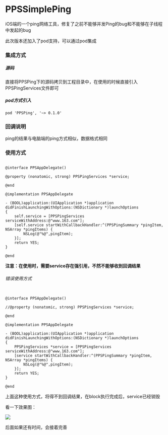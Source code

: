 # PPSSimplePing
iOS端的一个ping网络工具，修复了之前不能够并发Ping的bug和不能够在子线程中发起的bug

此次版本还加入了pod支持，可以通过pod集成

### 集成方式

##### 源码

直接将PPSPing下的源码拷贝到工程目录中，在使用的时候直接引入PPSPingServices文件即可

##### pod方式引入

```
pod 'PPSPing', '~> 0.1.0'

```

### 回调说明

ping的结果与电脑端的ping方式相似，数据格式相同

### 使用方式

```objc

@interface PPSAppDelegate()

@property (nonatomic, strong) PPSPingServices *service;

@end

@implementation PPSAppDelegate

- (BOOL)application:(UIApplication *)application didFinishLaunchingWithOptions:(NSDictionary *)launchOptions
{
    self.service = [PPSPingServices serviceWithAddress:@"www.163.com"];
    [self.service startWithCallbackHandler:^(PPSPingSummary *pingItem, NSArray *pingItems) {
        NSLog(@"%@",pingItem);
    }];
    return YES;
}

@end
```

**注意：在使用时，需要service存在强引用，不然不能够收到回调结果**

###### 错误使用方式

```objc

@interface PPSAppDelegate()

//@property (nonatomic, strong) PPSPingServices *service;

@end

@implementation PPSAppDelegate

- (BOOL)application:(UIApplication *)application didFinishLaunchingWithOptions:(NSDictionary *)launchOptions
{
    PPSPingServices *service = [PPSPingServices serviceWithAddress:@"www.163.com"];
    [service startWithCallbackHandler:^(PPSPingSummary *pingItem, NSArray *pingItems) {
        NSLog(@"%@",pingItem);
    }];
    return YES;
}

@end
```

上面这种使用方式，将得不到回调结果，在block执行完成后，service已经销毁


看一下效果图：

![](http://o8bxt3lx0.bkt.clouddn.com/blog/2017-01-09-iOSping%E5%B0%8F%E5%B7%A5%E5%85%B7.gif)

后面如果还有时间，会接着完善
